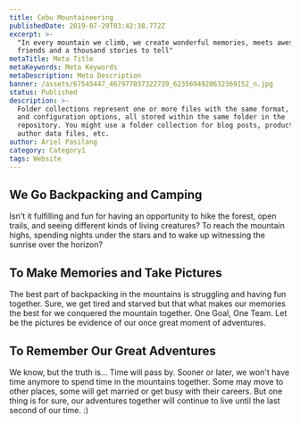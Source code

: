 ```yaml
---
title: Cebu Mountaineering
publishedDate: 2019-07-29T03:42:38.772Z
excerpt: >-
  "In every mountain we climb, we create wonderful memories, meets awesome
  friends and a thousand stories to tell"
metaTitle: Meta Title
metaKeywords: Meta Keywords
metaDescription: Meta Description
banner: /assets/67545447_467977037322739_6235694920632369152_n.jpg
status: Published
description: >-
  Folder collections represent one or more files with the same format, fields,
  and configuration options, all stored within the same folder in the
  repository. You might use a folder collection for blog posts, product pages,
  author data files, etc.
author: Ariel Pasilang
category: Category1
tags: Website
---
```

## We Go Backpacking and Camping

Isn't it fulfilling and fun for having an opportunity to hike the forest, open trails, and seeing different kinds of living creatures? To reach the mountain highs, spending nights under the stars and to wake up witnessing the sunrise over the horizon?



## To Make Memories and Take Pictures

The best part of backpacking in the mountains is struggling and having fun together. Sure, we get tired and starved but that what makes our memories the best for we conquered the mountain together. One Goal, One Team. Let be the pictures be evidence of our once great moment of adventures.



## To Remember Our Great Adventures

We know, but the truth is... Time will pass by. Sooner or later, we won't have time anymore to spend time in the mountains together. Some may move to other places, some will get married or get busy with their careers. But one thing is for sure, our adventures together will continue to live until the last second of our time. :)
